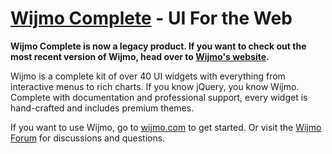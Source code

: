 [Wijmo Complete](http://wijmo.com/) - UI For the Web
================================

**Wijmo Complete is now a legacy product. If you want to check out the most recent version of Wijmo, head over to [Wijmo's website](https://www.grapecity.com/wijmo/).**

Wijmo is a complete kit of over 40 UI widgets with everything from interactive menus to rich charts. If you know jQuery, you know Wijmo. Complete with documentation and professional support, every widget is hand-crafted and includes premium themes.

If you want to use Wijmo, go to [wijmo.com](http://wijmo.com) to get started. Or visit the [Wijmo Forum](http://wijmo.com/forums/) for discussions and questions.
 
